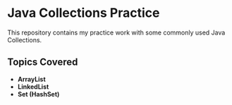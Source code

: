 # Java Collections Practice

This repository contains my practice work with some commonly used Java Collections.

## Topics Covered

- **ArrayList**
- **LinkedList**
- **Set (HashSet)**

